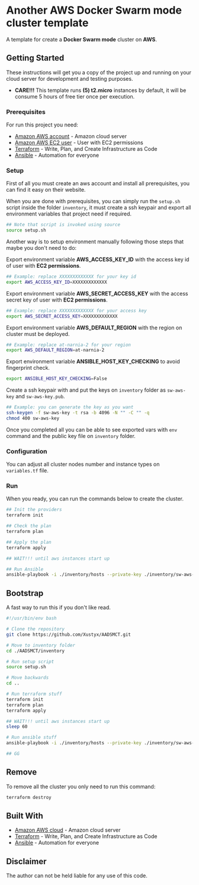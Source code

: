 # Another AWS Docker Swarm mode cluster template
A template for create a **Docker Swarm mode** cluster on **AWS**.


## Getting Started
These instructions will get you a copy of the project up and running on your cloud server for development and testing 
purposes.

- **CARE!!!** This template runs **(5) t2.micro** instances by default, it will be consume 5 hours of free tier once per 
execution.


### Prerequisites
For run this project you need:
 - [Amazon AWS account](https://aws.amazon.com) - Amazon cloud server
 - [Amazon AWS EC2 user](https://aws.amazon.com) - User with EC2 permissions
 - [Terraform](https://www.terraform.io/) - Write, Plan, and Create Infrastructure as Code
 - [Ansible](https://www.ansible.com/) - Automation for everyone


### Setup
First of all you must create an aws account and install all prerequisites, you can find it easy on their website.

When you are done with prerequisites, you can simply run the `setup.sh` script inside the folder `inventory`, it must 
create a ssh keypair and export all environment variables that project need if required.

```bash
## Note that script is invoked using source
source setup.sh
```

Another way is to setup environment manually following those steps that maybe you don't need to do:

Export environment variable **AWS_ACCESS_KEY_ID** with the access key id of user with **EC2 permissions**.
```bash
## Example: replace XXXXXXXXXXXXX for your key id
export AWS_ACCESS_KEY_ID=XXXXXXXXXXXXX
```

Export environment variable **AWS_SECRET_ACCESS_KEY** with the access secret key of user with **EC2 permissions**.
```bash
## Example: replace XXXXXXXXXXXXX for your access key
export AWS_SECRET_ACCESS_KEY=XXXXXXXXXXXXX
```

Export environment variable **AWS_DEFAULT_REGION** with the region on cluster must be deployed.
```bash
## Example: replace at-narnia-2 for your region
export AWS_DEFAULT_REGION=at-narnia-2
```

Export environment variable **ANSIBLE_HOST_KEY_CHECKING** to avoid fingerprint check.
```bash
export ANSIBLE_HOST_KEY_CHECKING=False
```

Create a ssh keypair with and put the keys on `inventory` folder as `sw-aws-key` and `sw-aws-key.pub`.
```bash
## Example: you can generate the key as you want
ssh-keygen -f sw-aws-key -t rsa -b 4096 -N "" -C "" -q
chmod 400 sw-aws-key
```

Once you completed all you can be able to see exported vars with `env` command and the public key file on `inventory` 
folder.


### Configuration
You can adjust all cluster nodes number and instance types on `variables.tf` file.


### Run
When you ready, you can run the commands below to create the cluster.

```bash
## Init the providers
terraform init

## Check the plan
terraform plan

## Apply the plan
terraform apply

## WAIT!!! until aws instances start up

## Run Ansible
ansible-playbook -i ./inventory/hosts --private-key ./inventory/sw-aws-key playbook.yml
```


## Bootstrap
A fast way to run this if you don't like read.

```bash
#!/usr/bin/env bash

# Clone the repository
git clone https://github.com/Xustyx/AADSMCT.git

# Move to inventory folder
cd ./AADSMCT/inventory

# Run setup script
source setup.sh

# Move backwards
cd ..

# Run terraform stuff
terraform init
terraform plan
terraform apply

## WAIT!!! until aws instances start up
sleep 60

# Run ansible stuff
ansible-playbook -i ./inventory/hosts --private-key ./inventory/sw-aws-key playbook.yml

## GG
```


## Remove
To remove all the cluster you only need to run this command:

```bash
terraform destroy
```


## Built With
 - [Amazon AWS cloud](https://aws.amazon.com) - Amazon cloud server
 - [Terraform](https://www.terraform.io/) - Write, Plan, and Create Infrastructure as Code
 - [Ansible](https://www.ansible.com/) - Automation for everyone
 

## Disclaimer
The author can not be held liable for any use of this code.
